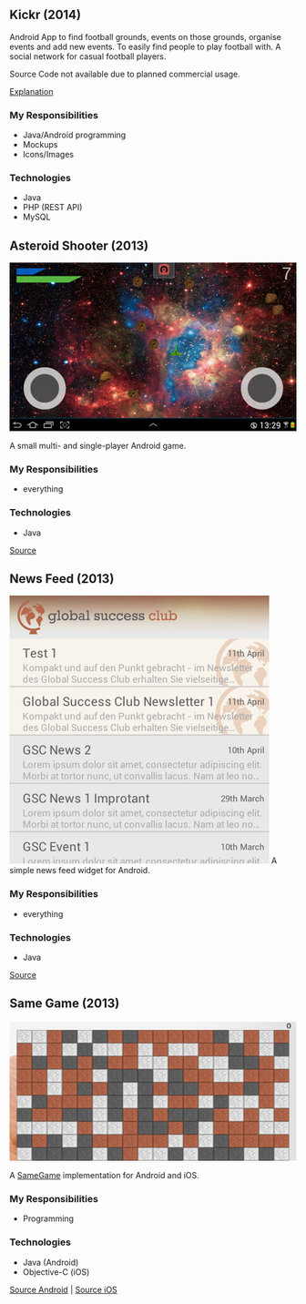 ## Kickr (2014)
Android App to find football grounds, events on those grounds, organise events and add new events. To easily find people to play football with. A social network for casual football players.

Source Code not available due to planned commercial usage.

[Explanation](kickr)

### My Responsibilities
- Java/Android programming
- Mockups
- Icons/Images

### Technologies
- Java
- PHP (REST API)
- MySQL

## Asteroid Shooter (2013)
![asteroidshooter](asteroidshooter/game.png)

A small multi- and single-player Android game.

### My Responsibilities
- everything

### Technologies
- Java

[Source](asteroidshooter)

## News Feed (2013)
![feed](newsfeed/res/drawable/app_preview.png)
A simple news feed widget for Android.

### My Responsibilities
- everything

### Technologies
- Java

[Source](newsfeed)

## Same Game (2013)
![feed](samegame_ios/samegame.png)

A [SameGame](https://en.wikipedia.org/wiki/SameGame) implementation for Android and iOS.

### My Responsibilities
- Programming

### Technologies
- Java (Android)
- Objective-C (iOS)

[Source Android](samegame_android) | [Source iOS](samegame_ios)